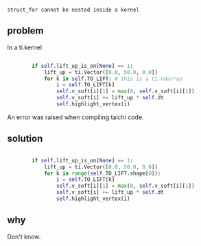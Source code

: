 ```
struct_for cannot be nested inside a kernel
```


## problem

In a ti.kernel

```py

        if self.lift_up_is_on[None] == 1:
            lift_up = ti.Vector([0.0, 50.0, 0.0])
            for k in self.TO_LIFT: # this is a ti.ndarray
                i = self.TO_LIFT[k]
                self.v_soft[i][1] = max(0, self.v_soft[i][1])
                self.v_soft[i] += lift_up * self.dt
                self.highlight_vertex(i)
```

An error was raised when compiling taichi code. 

## solution

```py

        if self.lift_up_is_on[None] == 1:
            lift_up = ti.Vector([0.0, 50.0, 0.0])
            for k in range(self.TO_LIFT.shape[0]):
                i = self.TO_LIFT[k]
                self.v_soft[i][1] = max(0, self.v_soft[i][1])
                self.v_soft[i] += lift_up * self.dt
                self.highlight_vertex(i)
```

## why

Don't know.

